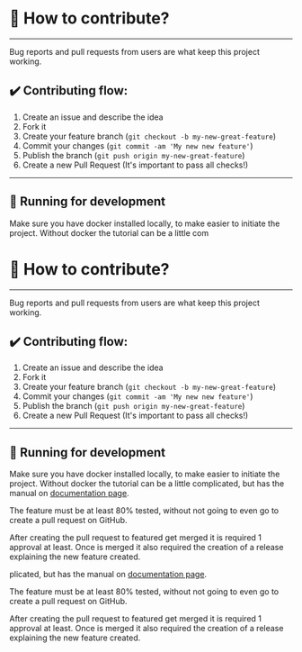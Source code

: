 <h1> 🤔 How to contribute? </h1>

---

Bug reports and pull requests from users are what keep this project working.

<h2>✔️ Contributing flow: </h2>

1. Create an issue and describe the idea
2. Fork it
3. Create your feature branch (`git checkout -b my-new-great-feature`)
4. Commit your changes (`git commit -am 'My new new feature'`)
5. Publish the branch (`git push origin my-new-great-feature`)
6. Create a new Pull Request (It's important to pass all checks!)

---

<h2>🏃 Running for development </h2>

Make sure you have docker installed locally, to make easier to initiate the project.
Without docker the tutorial can be a little com<h1> 🤔 How to contribute? </h1>

---

Bug reports and pull requests from users are what keep this project working.

<h2>✔️ Contributing flow: </h2>

1. Create an issue and describe the idea
2. Fork it
3. Create your feature branch (`git checkout -b my-new-great-feature`)
4. Commit your changes (`git commit -am 'My new new feature'`)
5. Publish the branch (`git push origin my-new-great-feature`)
6. Create a new Pull Request (It's important to pass all checks!)

---

<h2>🏃 Running for development </h2>

Make sure you have docker installed locally, to make easier to initiate the project.
Without docker the tutorial can be a little complicated, but has the manual on [documentation page]().

The feature must be at least 80% tested, without not going to even go to create a pull request on GitHub.

After creating the pull request to featured get merged it is required 1 approval at least.
Once is merged it also required the creation of a release explaining the new feature created.


plicated, but has the manual on [documentation page]().

The feature must be at least 80% tested, without not going to even go to create a pull request on GitHub.

After creating the pull request to featured get merged it is required 1 approval at least.
Once is merged it also required the creation of a release explaining the new feature created.


